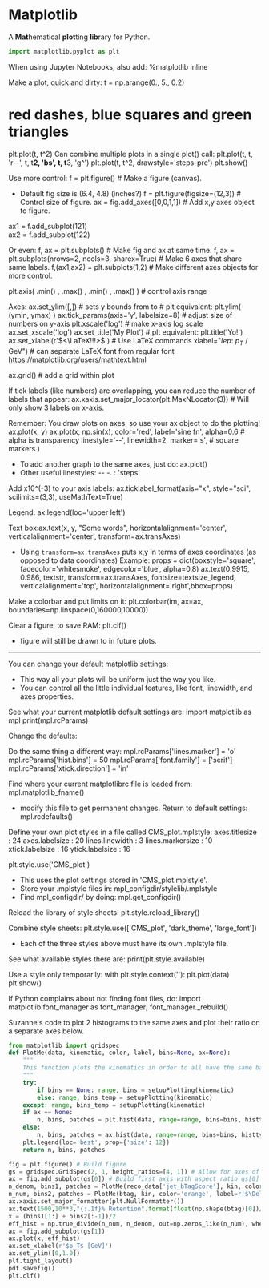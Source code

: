 # Matplotlib

A **Mat**hematical **plot**ting **lib**rary for Python.

```python
import matplotlib.pyplot as plt
```

When using Jupyter Notebooks, also add:
%matplotlib inline

Make a plot, quick and dirty:
t = np.arange(0., 5., 0.2)
# red dashes, blue squares and green triangles
plt.plot(t, t^2)
Can combine multiple plots in a single plot() call:
plt.plot(t, t, 'r--', t, t**2, 'bs', t, t**3, 'g^')
plt.plot(t, t^2, drawstyle='steps-pre')
plt.show()

Use more control:
f = plt.figure()				# Make a figure (canvas).
- Default fig size is (6.4, 4.8) (inches?)
f = plt.figure(figsize=(12,3))	# Control size of figure.
ax = fig.add_axes([0,0,1,1])	# Add x,y axes object to figure.

ax1 = f.add_subplot(121)		
ax2 = f.add_subplot(122)

Or even:
f, ax = plt.subplots()	# Make fig and ax at same time.
f, ax = plt.subplots(nrows=2, ncols=3, sharex=True)	# Make 6 axes that share same labels.
f,(ax1,ax2) = plt.subplots(1,2)		# Make different axes objects for more control.

plt.axis( <xvals>.min() , <xvals>.max() , <yvals>.min() , <yvals>.max() )	# control axis range

Axes:
ax.set_ylim([<ymin>,<ymax>])		# sets y bounds from <ymin> to <ymax>    # plt equivalent: plt.ylim( (ymin, ymax) )
ax.tick_params(axis='y', labelsize=8)	# adjust size of numbers on y-axis
plt.xscale('log')					# make x-axis log scale
ax.set_xscale('log')
ax.set_title('My Plot')    # plt equivalent: plt.title('Yo!')
ax.set_xlabel(r'$<\LaTeX!!!>$')		# Use LaTeX commands 
xlabel="$lep$: $p_{T}$ / GeV")		# can separate LaTeX font from regular font
https://matplotlib.org/users/mathtext.html

ax.grid()	# add a grid within plot

If tick labels (like numbers) are overlapping, 
you can reduce the number of labels that appear:
ax.xaxis.set_major_locator(plt.MaxNLocator(3))    # Will only show 3 labels on x-axis.


Remember: You draw plots on axes, so use your ax object to do the plotting!
ax.plot(x, y)
ax.plot(x, np.sin(x), color='red', label='sine fn', alpha=0.6    # alpha is transparency
		linestyle='--', linewidth=2, marker='s',   	# square markers
)	

- To add another graph to the same axes, just do: ax.plot(<graph>)
- Other useful linestyles: -- -. : 'steps'

Add x10^(-3) to your axis labels:
ax.ticklabel_format(axis="x", style="sci", scilimits=(3,3), useMathText=True)

Legend:
ax.legend(loc='upper left')

Text box:ax.text(x, y, "Some words", horizontalalignment='center', verticalalignment='center', transform=ax.transAxes)
- Using `transform=ax.transAxes` puts x,y in terms of axes coordinates (as opposed to data coordinates)
Example:
props = dict(boxstyle='square', facecolor='whitesmoke', edgecolor='blue', alpha=0.8)
ax.text(0.9915, 0.986, textstr, transform=ax.transAxes, fontsize=textsize_legend, verticalalignment='top', horizontalalignment='right',bbox=props)


Make a colorbar and put limits on it:
plt.colorbar(im, ax=ax, boundaries=np.linspace(0,160000,10000))

Clear a figure, to save RAM:
plt.clf()
- figure will still be drawn to in future plots.
------
You can change your default matplotlib settings:
- This way all your plots will be uniform just the way you like. 
- You can control all the little individual features, like font, linewidth, and axes properties.

See what your current matplotlib default settings are:
import matplotlib as mpl
print(mpl.rcParams)

Change the defaults: 


Do the same thing a different way:
mpl.rcParams['lines.marker'] = 'o'
mpl.rcParams['hist.bins'] = 50
mpl.rcParams['font.family'] = ['serif']
mpl.rcParams['xtick.direction'] = 'in'

Find where your current matplotlibrc file is loaded from:
mpl.matplotlib_fname()
- modify this file to get permanent changes. 
Return to default settings:
mpl.rcdefaults()

Define your own plot styles in a file called CMS_plot.mplstyle:
axes.titlesize : 24
axes.labelsize : 20
lines.linewidth : 3
lines.markersize : 10
xtick.labelsize : 16
ytick.labelsize : 16

plt.style.use('CMS_plot')
- This uses the plot settings stored in 'CMS_plot.mplstyle'.
- Store your .mplstyle files in: mpl_configdir/stylelib/<mystyle>.mplstyle
- Find mpl_configdir/ by doing: mpl.get_configdir()

Reload the library of style sheets:
plt.style.reload_library()

Combine style sheets:
plt.style.use(['CMS_plot', 'dark_theme', 'large_font'])
- Each of the three styles above must have its own .mplstyle file.

See what available styles there are:
print(plt.style.available)

Use a style only temporarily:
with plt.style.context('<mystyle>'):
    plt.plot(data)
plt.show()

If Python complains about not finding font files, do:
import matplotlib.font_manager as font_manager; font_manager._rebuild()

Suzanne's code to plot 2 histograms to the same axes and
plot their ratio on a separate axes below.

```python
from matplotlib import gridspec
def PlotMe(data, kinematic, color, label, bins=None, ax=None):
    """
    This function plots the kinematics in order to all have the same basic format (e.g. left).
    """
    try:
        if bins == None: range, bins = setupPlotting(kinematic)
        else: range, bins_temp = setupPlotting(kinematic)
    except: range, bins_temp = setupPlotting(kinematic)
    if ax == None:
        n, bins, patches = plt.hist(data, range=range, bins=bins, histtype='step', align='mid', color=color, label=label)
    else:
        n, bins, patches = ax.hist(data, range=range, bins=bins, histtype='step', align='mid', color=color, label=label)
    plt.legend(loc='best', prop={'size': 12})
    return n, bins, patches

fig = plt.figure() # Build figure
gs = gridspec.GridSpec(2, 1, height_ratios=[4, 1]) # Allow for axes of various sizes
ax = fig.add_subplot(gs[0]) # Build first axis with aspect ratio gs[0]
n_denom, bins1, patches = PlotMe(reco_data['jet_bTagScore'], kin, color='blue', label=r'baseline', ax=ax)
n_num, bins2, patches = PlotMe(btag, kin, color='orange', label=r'$\Delta R < {}$'.format(deltaR_cut), bins=bins1, ax=ax)
ax.xaxis.set_major_formatter(plt.NullFormatter())
ax.text(1500,10**3,"{:.1f}% Retention".format(float(np.shape(btag)[0])/float(np.shape(reco_data['jet_bTagScore'])[0])*100),weight='bold',fontsize=12)
x = (bins1[1:] + bins2[:-1])/2
eff_hist = np.true_divide(n_num, n_denom, out=np.zeros_like(n_num), where=n_denom!=0)
ax = fig.add_subplot(gs[1])
ax.plot(x, eff_hist)
ax.set_xlabel(r'$p_T$ [GeV]')
ax.set_ylim([0,1.0])
plt.tight_layout()
pdf.savefig()
plt.clf()
```